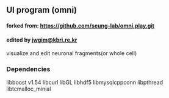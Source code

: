 ## UI program (omni)

#### forked from: https://github.com/seung-lab/omni.play.git

#### edited by jwgim@kbri.re.kr


visualize and edit neuronal fragments(or whole cell)


### __Dependencies__

libboost v1.54
libcurl
libGL
libhdf5
libmysqlcppconn
libpthread
libtcmalloc_minial

